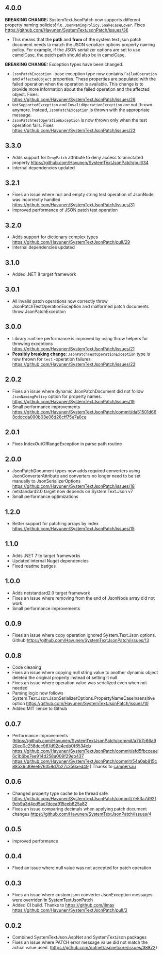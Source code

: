 ## 4.0.0

**BREAKING CHANGE:** SystemTextJsonPatch now supports different property naming policies!
f.e. `JsonNamingPolicy.SnakeCaseLower`. Fixes https://github.com/Havunen/SystemTextJsonPatch/issues/36

- This means that the **path** and **from** of the system text json patch document needs to match the JSON serializer options property naming policy.
For example, if the JSON serializer options are set to use camelCase, the patch path should also be in camelCase.

**BREAKING CHANGE:** Exception types have been changed.

- `JsonPatchException` -base exception type now contains `FailedOperation` and `AffectedObject` properties.
These properties are populated with the failed operation when the operation is available.
This change is to provide more information about the failed operation and the affected object. Fixes: https://github.com/Havunen/SystemTextJsonPatch/issues/26
- `NotSupportedException` and `InvalidOperationException` are not thrown anymore. Instead, `JsonPatchException` is thrown with the appropriate message.
- `JsonPatchTestOperationException` is now thrown only when the test operation fails. Fixes https://github.com/Havunen/SystemTextJsonPatch/issues/22

## 3.3.0
- Adds support for `DenyPatch` attribute to deny access to annotated property https://github.com/Havunen/SystemTextJsonPatch/pull/34
- Internal dependencies updated

## 3.2.1
- Fixes an issue where null and empty string test operation of JsonNode was incorrectly handled https://github.com/Havunen/SystemTextJsonPatch/issues/31
- Improved performance of JSON patch test operation

## 3.2.0
- Adds support for dictionary complex types https://github.com/Havunen/SystemTextJsonPatch/pull/29
- Internal dependencies updated

## 3.1.0
- Added .NET 8 target framework

## 3.0.1
- All invalid patch operations now correctly throw JsonPatchTestOperationException and malformed patch documents throw JsonPatchException


## 3.0.0
- Library runtime performance is improved by using throw helpers for throwing exceptions https://github.com/Havunen/SystemTextJsonPatch/issues/21
- **Possibly breaking change**: `JsonPatchTestOperationException` type is now thrown for `test` -operation failures https://github.com/Havunen/SystemTextJsonPatch/issues/22


## 2.0.2
- Fixes an issue where dynamic JsonPatchDocument did not follow `JsonNamingPolicy` option for property names. https://github.com/Havunen/SystemTextJsonPatch/issues/19
- Small performance improvements https://github.com/Havunen/SystemTextJsonPatch/commit/da51501d668cddcda000b08e06d28cff75e7a0ce

## 2.0.1
- Fixes IndexOutOfRangeException in parse path routine

## 2.0.0
- JsonPatchDocument types now adds required converters using JsonConverterAttribute and converters no longer need to be set manually to JsonSerializerOptions https://github.com/Havunen/SystemTextJsonPatch/issues/18
- netstandard2.0 target now depends on System.Text.Json v7
- Small performance optimizations

## 1.2.0
- Better support for patching arrays by index https://github.com/Havunen/SystemTextJsonPatch/issues/15

## 1.1.0
- Adds .NET 7 to target frameworks
- Updated internal Nuget dependencies
- Fixed readme badges

## 1.0.0
- Adds netstandard2.0 target framework
- Fixes an issue where removing from the end of JsonNode array did not work
- Small performance improvements

## 0.0.9
- Fixes an issue where copy operation ignored System.Text.Json options. Github https://github.com/Havunen/SystemTextJsonPatch/issues/13

## 0.0.8
- Code cleaning
- Fixes an issue where copying null string value to another dynamic object deleted the original property instead of setting it null
- Fixes an issue where operation value was serialized even when not needed
- Parsing logic now follows System.Text.Json.JsonSerializerOptions.PropertyNameCaseInsensitive option https://github.com/Havunen/SystemTextJsonPatch/issues/10
- Added MIT lience to Github

## 0.0.7
- Performance improvements (https://github.com/Havunen/SystemTextJsonPatch/commit/a7b7c66a920ed0c258dec987d92c4edb0f6534cb https://github.com/Havunen/SystemTextJsonPatch/commit/afd5fbcceee6c1b6be7ee914d258a009f29eb437 https://github.com/Havunen/SystemTextJsonPatch/commit/54a0ab815c88536c89ee976358d7b27c356aed49 ) Thanks to [campersau](https://github.com/campersau)

## 0.0.6
- Changed property type cache to be thread safe https://github.com/Havunen/SystemTextJsonPatch/commit/7e53a7d92f9cb9a3d4cd5ac7dcea915eeb825a82
- Fixes an issue comparing decimals when applying patch document changes https://github.com/Havunen/SystemTextJsonPatch/issues/4

## 0.0.5
- Improved performance

## 0.0.4
- Fixed an issue where null value was not accepted for patch operation

## 0.0.3
- Fixes an issue where custom json converter JsonException messages were overriden in SystemTextJsonPatch
- Added CI build. Thanks to https://github.com/ilmax https://github.com/Havunen/SystemTextJsonPatch/pull/3


## 0.0.2

- Combined SystemTextJson.AspNet and SystemTextJson packages
- Fixes an issue where PATCH error message value did not match the actual value used. (https://github.com/dotnet/aspnetcore/issues/38872)